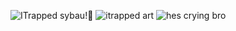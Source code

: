 ![ITrapped sybau!🤍](https://github.com/user-attachments/assets/277ca551-569c-42db-97ae-ad4442b32ad9)
![itrapped art](https://github.com/user-attachments/assets/5e2f3b5e-aaa7-4d5e-8eb2-8bf5fa0986f0)
![hes crying bro](https://github.com/user-attachments/assets/758951fe-ca70-4a30-a1ba-cf5823f22c23)
